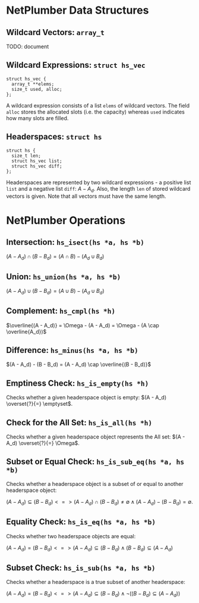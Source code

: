 # NetPlumber Data Structures



## Wildcard Vectors: `array_t`

TODO: document

## Wildcard Expressions: `struct hs_vec`

    struct hs_vec {
      array_t **elems;
      size_t used, alloc;
    };

A wildcard expression consists of a list `elems` of wildcard vectors. The field `alloc` stores the allocated slots (i.e. the capacity) whereas `used` indicates how many slots are filled.

## Headerspaces: `struct hs`

    struct hs {
      size_t len;
      struct hs_vec list;
      struct hs_vec diff;
    };

Headerspaces are represented by two wildcard expressions - a positive list `list` and a negative list `diff`: $A - A_d$. Also, the length `len` of stored wildcard vectors is given. Note that all vectors must have the same length.

# NetPlumber Operations


## Intersection: `hs_isect(hs *a, hs *b)`

$(A - A_d) \cap (B - B_d) = (A \cap B) - (A_d \cup B_d)$

## Union: `hs_union(hs *a, hs *b)`

$(A - A_d) \cup (B - B_d) = (A \cup B) - (A_d \cup B_d)$

## Complement: `hs_cmpl(hs *h)`

$\overline{(A - A_d)} = \Omega - (A - A_d) = \Omega - (A \cap \overline{A_d})$

## Difference: `hs_minus(hs *a, hs *b)`

$(A - A_d) - (B - B_d) = (A - A_d) \cap \overline{(B - B_d)}$

## Emptiness Check: `hs_is_empty(hs *h)`

Checks whether a given headerspace object is empty: $(A - A_d) \overset{?}{=} \emptyset$.

## Check for the All Set: `hs_is_all(hs *h)`

Checks whether a given headerspace object represents the All set: $(A - A_d) \overset{?}{=} \Omega$.

## Subset or Equal Check: `hs_is_sub_eq(hs *a, hs *b)`

Checks whether a headerspace object is a subset of or equal to another headerspace object:

$(A - A_d) \subseteq (B - B_d) <=> (A - A_d) \cap (B - B_d) \not= \emptyset \land (A - A_d) - (B - B_d) = \emptyset$.

## Equality Check: `hs_is_eq(hs *a, hs *b)`

Checks whether two headerspace objects are equal:

$(A - A_d) = (B - B_d) <=> (A - A_d) \subseteq (B - B_d) \land (B - B_d) \subseteq (A - A_d)$

## Subset Check: `hs_is_sub(hs *a, hs *b)`

Checks whether a headerspace is a true subset of another headerspace:

$(A - A_d) = (B - B_d) <=> (A - A_d) \subseteq (B - B_d) \land \lnot((B - B_d) \subseteq (A - A_d))$
